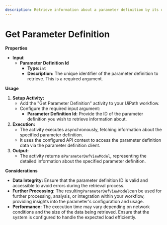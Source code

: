 ```yaml
---
description: Retrieve information about a parameter definition by its unique identifier.
---
```


# Get Parameter Definition

**Properties**

* **Input**
  * **Parameter Definition Id**
    * **Type:**`int`
    * **Description:** The unique identifier of the parameter definition to retrieve. This is a required argument.

**Usage**

1. **Setup Activity:**
   * Add the "Get Parameter Definition" activity to your UiPath workflow.
   * Configure the required input argument:
     * **Parameter Definition Id:** Provide the ID of the parameter definition you wish to retrieve information about.
2. **Execution:**
   * The activity executes asynchronously, fetching information about the specified parameter definition.
   * It uses the configured API context to access the parameter definition data via the parameter definition client.
3. **Output:**
   * The activity returns a`ParameterDefViewModel`, representing the detailed information about the specified parameter definition.

**Considerations**

* **Data Integrity:** Ensure that the parameter definition ID is valid and accessible to avoid errors during the retrieval process.
* **Further Processing:** The resulting`ParameterDefViewModel`can be used for further processing, analysis, or integration within your workflow, providing insights into the parameter's configuration and usage.
* **Performance:** The execution time may vary depending on network conditions and the size of the data being retrieved. Ensure that the system is configured to handle the expected load efficiently.

